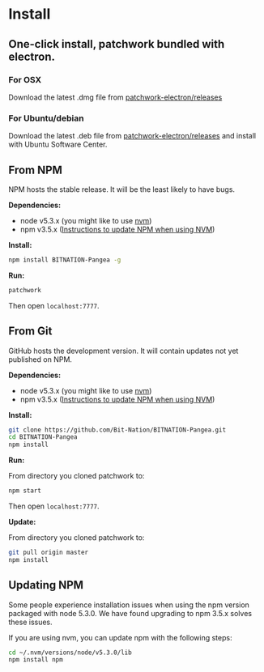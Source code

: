 # Install

## One-click install, patchwork bundled with electron.

### For OSX

Download the latest .dmg file from [patchwork-electron/releases](https://github.com/ssbc/patchwork-electron/releases)

### For Ubuntu/debian

Download the latest .deb file from [patchwork-electron/releases](https://github.com/ssbc/patchwork-electron/releases)
and install with Ubuntu Software Center.

## From NPM

NPM hosts the stable release.
It will be the least likely to have bugs.

**Dependencies:**

 - node v5.3.x (you might like to use [nvm](https://github.com/creationix/nvm))
 - npm v3.5.x ([Instructions to update NPM when using NVM](#updating-npm))

**Install:**

``` bash
npm install BITNATION-Pangea -g
```

**Run:**

```bash
patchwork
```

Then open `localhost:7777`.


## From Git

GitHub hosts the development version.
It will contain updates not yet published on NPM.

**Dependencies:**

 - node v5.3.x (you might like to use [nvm](https://github.com/creationix/nvm))
 - npm v3.5.x ([Instructions to update NPM when using NVM](#updating-npm))

**Install:**

```bash
git clone https://github.com/Bit-Nation/BITNATION-Pangea.git
cd BITNATION-Pangea
npm install
```

**Run:**

From directory you cloned patchwork to:

```bash
npm start
```

Then open `localhost:7777`.

**Update:**

From directory you cloned patchwork to:

```bash
git pull origin master
npm install
```


## Updating NPM

Some people experience installation issues when using the npm version packaged with node 5.3.0. We have found upgrading to npm 3.5.x solves these issues.

If you are using nvm, you can update npm with the following steps:

``` bash
cd ~/.nvm/versions/node/v5.3.0/lib
npm install npm
```
